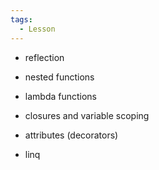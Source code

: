 ```yaml
---
tags:
  - Lesson
---
```

- reflection
- nested functions
- lambda functions
- closures and variable scoping
- attributes (decorators)

- linq